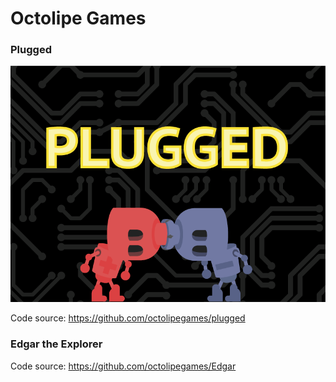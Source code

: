 # Octolipe Games

### Plugged

<a href="https://octolipegames.github.io/plugged/">
<img src="media/plugged.png" alt="Jouer à Plugged" style="max-width: 100%;" />
</a>

Code source: https://github.com/octolipegames/plugged

### Edgar the Explorer

Code source: https://github.com/octolipegames/Edgar
